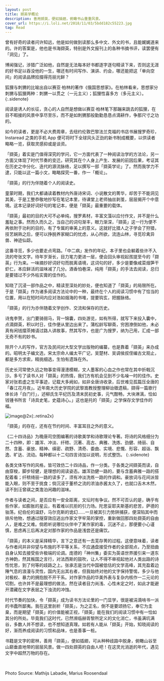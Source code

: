 ```yaml
---
layout: post
title: 撷英学概论
description: 善用撷英，便如插翅，俯瞰书山重重风景。
cover_url: https://i.loli.net/2018/11/03/5bdd182c55223.jpg
tag: Read
---
```


曾有好奇的读者问许知远，他是如何做到读那么多中文、外文的书，且能娓娓道来的。许的答案是，他也是书海撷英，特别是外文报刊上的各种书摘书评，读罢便有「洞见」了。

博闻强记，涉猎广泛如他，自然是无法每本好书都逐字逐句精读下来，否则这无涯的好书足以吞没他的一生，哪还有时间写作、演讲、约会，哪还能把这「单向空间」的阅读品牌拾掇得亮丽光鲜？

狐狸与刺猬的比喻出自以赛亚·柏林的著作《俄国思想家》。在柏林看来，思想家分刺猬与狐狸两种：刺猬一以贯之（一元主义）；狐狸性喜多方（多元主义）。
{:.sidenote}

阅读是诱人的长征，贪心的人自然是想做以赛亚·柏林笔下那蹦来跳去的狐狸，在目不暇接的风景中享尽至乐，而不是如刺猬那般勤勤恳恳点滴耕作，争那尺寸之功的。

如今的读者，更是不必大费周章，去纽约伦敦巴黎法兰克福的书店书展搜罗奇珍，Instaread 之类的手机 App 便可将时下全球风头正劲的新书制成概要，以供读者略略一览，获取灵感抑或是谈资。

「撷英」着实是门值得深究的学问，它一方面代表了一种阅读治学的方法论，另一方面又体现了时代节奏的变迁。研究其在个人身上产生、发展的前因后果，考证其在历史之中分化、迭代的源流脉络，足以撰写一部「撷英学论」了。然而我学力不逮，只能以这一篇小文，略略探究一番，作一「概论」。

「撷英」的行为伴随着个人的阅读史。

童蒙时期，我们大都诵读着教材内外唐诗宋词、小说散文的菁华，却苦于不能洞见其美，于是工整恭敬地抄写在笔记本里，待课堂上老师抽丝剥茧，层层揭开个中意境。这本记录好词好句的笔记本，便是「撷英」最重要的载体。

「撷英」最初的目的大可不必单纯，搜罗素材，丰富文藻以应付作文，并不是什么羞耻之事。然而久而久之，当自己的词句渐丰，眼力渐深，「撷英」这一行为便不再依附于功利的目的，有了专属的审美上的意义。这就好比猎人之子学会了狩猎，技艺娴熟之后，便可以挣脱养家糊口的忧虑，从心所欲，流连山林，寻觅珍禽异兽、神迹仙踪。

这番寻觅，多少也要走点弯路。「中二病」发作的年纪，本子里也会躺着些许不入流的夸张文字。待年岁渐长，目力笔力更进一层，便会回头审视起孩提至今的「撷英」行为来。一味摘抄好词好句而脱离语境，这词句的好，多少是要像咸菜烟笋干虾仁，本应鲜活的滋味减了几分。酒香怕巷深，纯用「撷英」的手法去阅读，总归是要错过不少外枯实膏的佳作的。

知晓了沉浸一部作品之中，精读至深处的妙处，便也知道了「撷英」的局限所在。于是「撷英」作为诸多阅读方法论中的一种，最终在个人的阅读习惯中有了恰当的位置，用以在短时间内应对浩如烟海的书堆，提要钩玄，把握脉络。

「撷英」的行为亦伴随着文学创作、交流和保存的历史。

诗鬼李贺，出门要骑弱马，背一锦囊，四处游览，如有所得，就写下来投入囊中，点滴撷英，积以时日，佳作便从里边出来了。蒲松龄写聊斋，穷困潦倒如他，未必真有闲钱摆茶摊请过路人讲故事，然其写作，也是广为搜罗，纳为己用，汇成一部无奇不有的妙书。

除开个人的写作，官方及民间对大型文学出版物的编纂，也是靠着「撷英」来办成的。昭明太子编文选，宋太宗命人编太平广记，吴楚材、吴调侯叔侄编古文观止，都是多方求索，精挑细选，生怕有遗珠在外。

历史长河常使久远之物事变得漫漶模糊，文人墨客的心血之作也常在其中折戟沉沙。多亏了读书人对「撷英」的热情，我们方有机会见到不少名噪一时的佳作。史家对张若虚之生平事迹，记载大多阙如，如非全唐诗收录，后世难见孤篇压全唐的「春江花月夜」。近年南大历史学院的武黎嵩教授整理柳诒徵遗稿，撷得一篇歌行体长诗「白门行」，述柳氏生平纪历及清末民初史事，元气酣畅，大块淋漓，恰如钱锺书所言「诗具史笔，史蕴诗心。」这也是托的「撷英」之学保存文学佳作的福。

![image@2x](https://i.loli.net/2018/11/03/5bdd182cc0564.png){:.retina2x}

「撷英」的存在，还有在节约时间、丰富耳目之外的意义。

《二十四诗品》为晚唐司空图编著的诗歌美学和诗歌理论专著。将诗的风格细分为二十四种，即：雄浑、冲淡、纤秾、沉著、高古、典雅、洗炼、劲健、绮丽、自然、含蓄、豪放、精神、缜密、疏野、清奇、委曲、实境、悲慨、形容、超诣、飘逸、旷达、流动。每种都以十二句四言诗加以说明，形式整饬。
{:.sidenote}

各类文体写作的风格，皆可效仿二十四诗品，作一分类。于各类之间撷英而读，自由穿梭，脚步轻健，是理想的阅读姿态。雄浑劲健一路的，要与含蓄典雅一路的搭配着看；纤秾绮丽一路的读多了，须有冲淡洗练一路的作调和。豪放词与花间派皆能入眼，则不至于挑食；倘沉浸于董桥之流的浓油赤酱太久了，也就口舌木木然，读不到汪曾祺之类澹泊闲趣的滋味。

作者与读者之间，是否应有一安全距离，文坛时有争议。然不可否认的是，确乎有些作家，如膨胀的星云，有着难以抗拒的引力场。陀思妥耶夫斯基的悲苦，萨德的骀荡，纪伯伦的温舒，马尔克斯的诡幻……一旦被其引力势阱捕获，便深陷其中而排斥他物，想通过隧穿效应逃出作家文字牢笼的掌控，重新做回那四处撷英的自由人，是难之又难。倘若听说哪位伙伴中了某作家的毒，沉迷不止，那便要小心谨慎，思虑再三后再决定对那作家的作品是浅尝还是痛饮。

「撷英」的本义是采择精华，言下之意还有一去芜存菁的过程。这便意味着，读者与作者间并非仰望与布施的不平等关系，不应通盘接受作者的全部观点，乃至扭曲自身认知去接受些许极端的论调。庞德的「神州集」委实为英语世界援引来一道东方神韵，然其叛国之言行，对法西斯的鼓吹，让人不得不审视起他对人类出路的诗性忧思，到了何等的歧路之上。张承志是当代中国被低估的文学高峰，其充盈着边陲气息的浪漫与灵性，国内无出其右者，但我始终对他的文字保持警惕，多少与他对极权、暴力的拥抱脱不开干系。对作家作品的华美外表与复杂内核作一二元论的切割，也许并不是最理想的做法，然在读者目力尚浅、心性未定之时，如此才能避开潜藏在文字表层之下浊流的冲蚀。

时代节奏的加快，令「撷英」成为读书方法论里的一门显学，很是被涓滴啃书一派的书蠹所鄙夷。我在这里剖析「撷英」，为之正名，倒不是要颂扬它，奉它为圭臬，而是期望「撷英」的价值能被正视，「撷英」能在我们的阅读习惯中有一恰如其分的所处。毕竟我们这时代，已然濒临赫胥黎所定义的文化消亡，书虽满坑满谷，多数人并不想读，也不想知道真理。如若有人能从「撷英」开始，知晓阅读的好，渐而养成阅读的习惯和品味，也是善事一桩。

书籍是文字的密林，善用「撷英」，便如插翅，可从种种歧路中脱身，俯瞰山谷至山巅垂直地带的层层风景。做一四处撷英的自由人吧！在这灵光消逝的年代，遇见文字中超然万物的存在。

&emsp;  
&emsp;  
Photo Source: Mathijs Labadie, Marius Roosendaal

